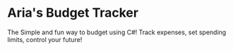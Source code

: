 # Aria's Budget Tracker

The Simple and fun way to budget using C#! Track expenses, set spending limits, control your future!
